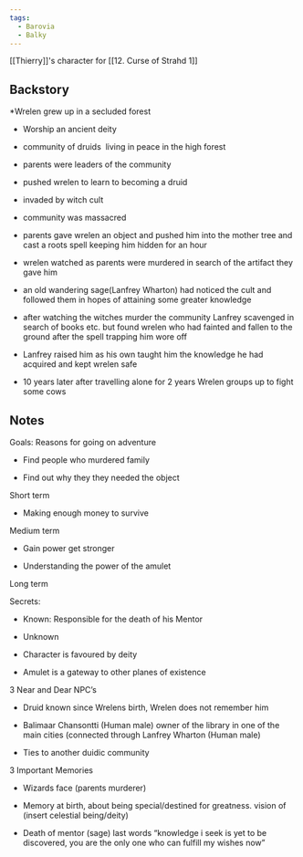 ```yaml
---
tags:
  - Barovia
  - Balky
---
```

[[Thierry]]'s character for [[12. Curse of Strahd 1]]

## Backstory

*Wrelen grew up in a secluded forest 

-   Worship an ancient deity
    

* community of druids  living in peace in the high forest

* parents were leaders of the community

* pushed wrelen to learn to becoming a druid

* invaded by witch cult

* community was massacred 

* parents gave wrelen an object and pushed him into the mother tree and cast a roots spell keeping him hidden for an hour

* wrelen watched as parents were murdered in search of the artifact they gave him

* an old wandering sage(Lanfrey Wharton) had noticed the cult and followed them in hopes of attaining some greater knowledge

* after watching the witches murder the community Lanfrey scavenged in search of books etc. but found wrelen who had fainted and fallen to the ground after the spell trapping him wore off

* Lanfrey raised him as his own taught him the knowledge he had acquired and kept wrelen safe

* 10 years later after travelling alone for 2 years Wrelen groups up to fight some cows 

## Notes

Goals: Reasons for going on adventure

-   Find people who murdered family
    
-   Find out why they they needed the object
    

Short term

-   Making enough money to survive
    

Medium term

-   Gain power get stronger
    
-   Understanding the power of the amulet
    

Long term 

Secrets:

-   Known: Responsible for the death of his Mentor
    
-   Unknown
    

-   Character is favoured by deity
    
-   Amulet is a gateway to other planes of existence
    

3 Near and Dear NPC’s

-   Druid known since Wrelens birth, Wrelen does not remember him
    
-   Balimaar Chansontti (Human male) owner of the library in one of the main cities (connected through Lanfrey Wharton (Human male) 
    
-   Ties to another duidic community
    

3 Important Memories

-   Wizards face (parents murderer)
    
-   Memory at birth, about being special/destined for greatness. vision of (insert celestial being/deity)
    
-   Death of mentor (sage) last words “knowledge i seek is yet to be discovered, you are the only one who can fulfill my wishes now”
    

